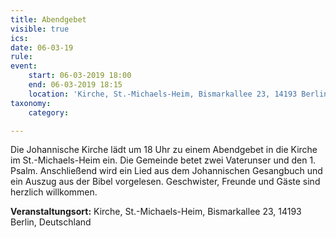 ```yaml
---
title: Abendgebet
visible: true
ics: 
date: 06-03-19
rule: 
event:
	start: 06-03-2019 18:00
	end: 06-03-2019 18:15
	location: 'Kirche, St.-Michaels-Heim, Bismarkallee 23, 14193 Berlin, Deutschland'
taxonomy:
	category: 

---
```

Die Johannische Kirche lädt um 18 Uhr zu einem Abendgebet in die Kirche im St.-Michaels-Heim ein. Die Gemeinde betet zwei Vaterunser und den 1. Psalm. Anschließend wird ein Lied aus dem Johannischen Gesangbuch und ein Auszug aus der Bibel vorgelesen. Geschwister, Freunde und Gäste sind herzlich willkommen.


**Veranstaltungsort:** Kirche, St.-Michaels-Heim,
Bismarkallee 23,
14193 Berlin,
Deutschland

